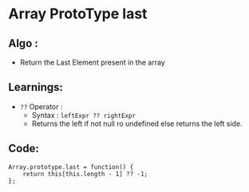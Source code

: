 # Array ProtoType last
## Algo :
* Return the Last Element present in the array 
## Learnings:
* `??` Operator : 
	* Syntax : `leftExpr ?? rightExpr`
	* Returns the left if not null ro undefined else returns the left side.
## Code:
```
Array.prototype.last = function() {
    return this[this.length - 1] ?? -1;
};
```
